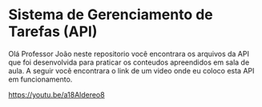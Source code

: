 <h1>Sistema de Gerenciamento de Tarefas (API)
 </h1>

 Olá Professor João neste repositorio você encontrara os arquivos da API que foi desenvolvida para praticar os conteudos apreendidos em sala de aula.
 A seguir você encontrara o link de um video onde eu coloco esta API em funcionamento.

 https://youtu.be/a18Aldereo8
